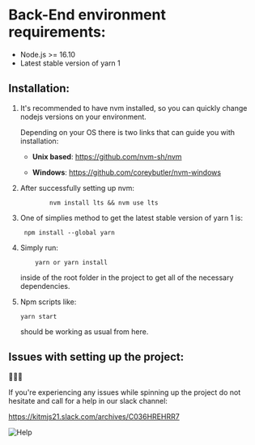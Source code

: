# Back-End environment requirements:
* Node.js >= 16.10
* Latest stable version of yarn 1

## Installation:
1. It's recommended to have nvm installed, so you can quickly change nodejs versions on your environment.

    Depending on your OS there is two links that can guide you with installation:

   *    **Unix based**: https://github.com/nvm-sh/nvm 

   *    **Windows**: https://github.com/coreybutler/nvm-windows

    

2. After successfully setting up nvm:

    ```
            nvm install lts && nvm use lts
    ```        

3. One of simplies method to get the latest stable version of yarn 1 is:

    ```
     npm install --global yarn
    ```

4. Simply run:

    ```
        yarn or yarn install
    ```

    inside of the root folder in the project to get all of the necessary dependencies.

5. Npm scripts like: 

    ```
    yarn start
    ```

    should be working as usual from here.


## Issues with setting up the project: 
🚧🚧🚧

If you're experiencing any issues while spinning up the project do not hesitate and call for a help in our slack channel:

https://kitmjs21.slack.com/archives/C036HREHRR7

![Help](https://i.redd.it/pa73g98rqot41.png)

    
